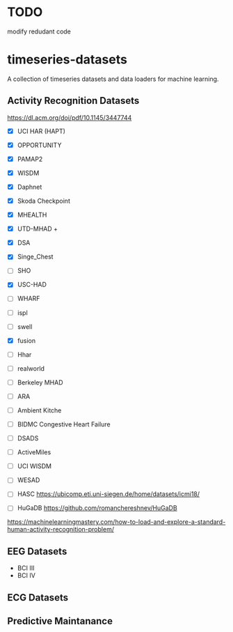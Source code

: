 # TODO
modify redudant code 

# timeseries-datasets
A collection of timeseries datasets and data loaders for machine learning.

## Activity Recognition Datasets
https://dl.acm.org/doi/pdf/10.1145/3447744

- [x] UCI HAR (HAPT)
- [x] OPPORTUNITY
- [x] PAMAP2
- [x] WISDM 
- [x] Daphnet
- [x] Skoda Checkpoint 
- [x] MHEALTH 
- [x] UTD-MHAD + 
- [x] DSA
- [x] Singe_Chest
- [ ] SHO
- [x] USC-HAD 
- [ ] WHARF
- [ ] ispl
- [ ] swell 
- [x] fusion 
- [ ] Hhar 
- [ ] realworld 
- [ ] Berkeley MHAD
- [ ] ARA
- [ ] Ambient Kitche
- [ ] BIDMC Congestive Heart Failure
- [ ] DSADS
- [ ] ActiveMiles
- [ ] UCI WISDM
- [ ] WESAD
- [ ] HASC https://ubicomp.eti.uni-siegen.de/home/datasets/icmi18/
- [ ] HuGaDB https://github.com/romanchereshnev/HuGaDB



https://machinelearningmastery.com/how-to-load-and-explore-a-standard-human-activity-recognition-problem/
## EEG Datasets
- BCI III
- BCI IV


## ECG Datasets


## Predictive Maintanance





